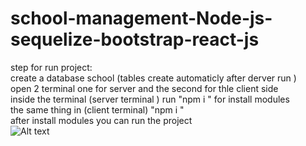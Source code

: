 # school-management-Node-js-sequelize-bootstrap-react-js
step for run project:</br>
create a database school (tables create automaticly after derver run )</br>
open 2 terminal one for server and the second for thle client side </br>
inside the terminal (server terminal ) run "npm i " for install modules</br>
the same thing in (client terminal) "npm i "</br>
after install modules you can run the project</br>
![Alt text](https://drive.google.com/file/d/17IJI0NPbx9Cg2CE-93A9T7vLgQWyIQPk/view )
